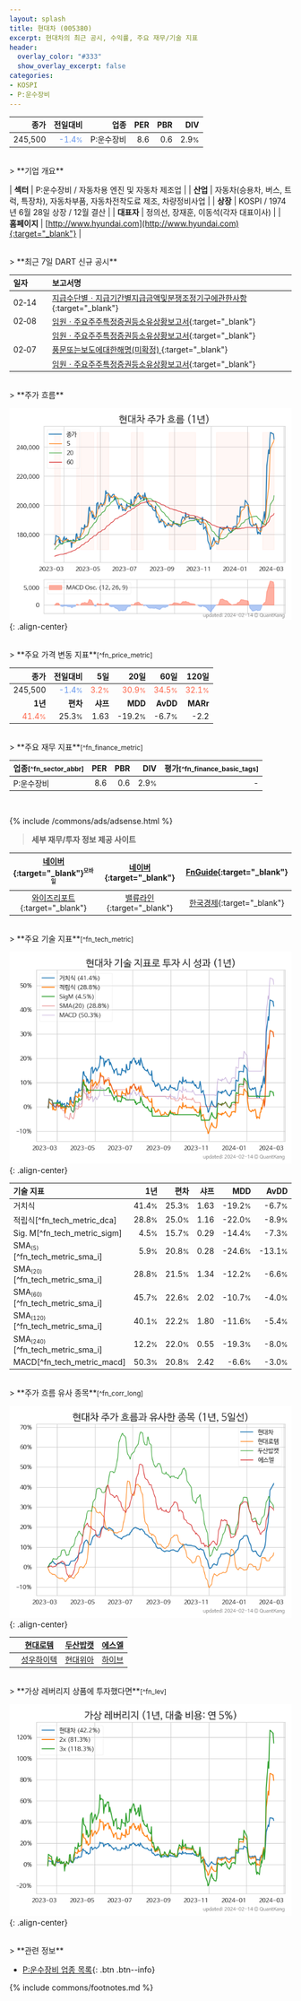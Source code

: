 ```yaml
---
layout: splash
title: 현대차 (005380)
excerpt: 현대차의 최근 공시, 수익률, 주요 재무/기술 지표
header:
  overlay_color: "#333"
  show_overlay_excerpt: false
categories:
- KOSPI
- P:운수장비
---
```


| **종가** | **전일대비** | **업종** | **PER** | **PBR** | **DIV** |
| -------: | -----------: | -------: | ------: | ------: | ------: |
| 245,500 | <span style="color: cornflowerblue">-1.4<small>%</small></span> | P:운수장비 | 8.6 | 0.6 | 2.9<small>%</small> |

<!-- more -->

<br>
> **기업 개요**<a id="company"></a>

| <span style="white-space:nowrap;">**섹터**</span> | P:운수장비 / 자동차용 엔진 및 자동차 제조업 |
| <span style="white-space:nowrap;">**산업**</span> | 자동차(승용차, 버스, 트럭, 특장차), 자동차부품, 자동차전착도료 제조, 차량정비사업 |
| <span style="white-space:nowrap;">**상장**</span> | KOSPI / 1974년 6월 28일 상장 / 12월 결산 |
| <span style="white-space:nowrap;">**대표자**</span> | 정의선, 장재훈, 이동석(각자 대표이사) |
| <span style="white-space:nowrap;">**홈페이지**</span> | [http://www.hyundai.com](http://www.hyundai.com){:target="_blank"} |

<br>
> **최근 7일 DART 신규 공시**<a id="dart"></a>

| **일자** |      | **보고서명** |
| :------- | :--- | :----------- |
| 02&#x2011;14 | | [지급수단별ㆍ지급기간별지급금액및분쟁조정기구에관한사항](https://dart.fss.or.kr/dsaf001/main.do?rcpNo=20240214000373){:target="_blank"} |
| 02&#x2011;08 | | [임원ㆍ주요주주특정증권등소유상황보고서](https://dart.fss.or.kr/dsaf001/main.do?rcpNo=20240208000792){:target="_blank"} |
|  | | [임원ㆍ주요주주특정증권등소유상황보고서](https://dart.fss.or.kr/dsaf001/main.do?rcpNo=20240208000782){:target="_blank"} |
| 02&#x2011;07 | | [풍문또는보도에대한해명(미확정)              ](https://dart.fss.or.kr/dsaf001/main.do?rcpNo=20240207801417){:target="_blank"} |
|  | | [임원ㆍ주요주주특정증권등소유상황보고서](https://dart.fss.or.kr/dsaf001/main.do?rcpNo=20240207000696){:target="_blank"} |

<br>
> **주가 흐름**<a id="price"></a>

![005380](/stock/images/005380.png){: .align-center}

<br>
> **주요 가격 변동 지표**<small>[^fn_price_metric]</small>

| **종가** | **전일대비** | **5일** | **20일** | **60일** | **120일** |
| -------: | -----------: | ------: | -------: | -------: | --------: |
| 245,500 | <span style="color: cornflowerblue">-1.4<small>%</small></span> | <span style="color: tomato">3.2<small>%</small></span> | <span style="color: tomato">30.9<small>%</small></span> | <span style="color: tomato">34.5<small>%</small></span> | <span style="color: tomato">32.1<small>%</small></span> |
| **1년** | **편차** | **샤프** | **MDD** | **AvDD** | **MARr** |
| <span style="color: tomato">41.4<small>%</small></span> | 25.3<small>%</small> | 1.63 | -19.2<small>%</small> | -6.7<small>%</small> | -2.2 |

<br>
> **주요 재무 지표**<small>[^fn_finance_metric]</small>

| **업종**<small>[^fn_sector_abbr]</small> | **PER** | **PBR** | **DIV** | **평가**<small>[^fn_finance_basic_tags]</small> |
| :--------------------------------------- | ------: | ------: | ------: | ----------------------------------------------: |
| P:운수장비 | 8.6 | 0.6 | 2.9<small>%</small> | - |

<br>

{% include /commons/ads/adsense.html %}

> **세부 재무/투자 정보 제공 사이트**

| [네이버](https://m.stock.naver.com/domestic/stock/005380/finance/summary){:target="_blank"}<sup><small>모바일</small></sup> | [네이버](https://finance.naver.com/item/coinfo.naver?code=005380){:target="_blank"} | [FnGuide](https://comp.fnguide.com/SVO2/ASP/SVD_Invest.asp?gicode=A005380&MenuYn=Y){:target="_blank"} |
| :---: | :---: | :---: |
| [와이즈리포트](https://comp.wisereport.co.kr/company/c1040001.aspx?cmp_cd=005380){:target="_blank"} | [밸류라인](https://www.valueline.co.kr/finance/summary/005380){:target="_blank"} | [한국경제](https://markets.hankyung.com/stock/005380/financial-summary){:target="_blank"} |

<br>
> **주요 기술 지표**<small>[^fn_tech_metric]</small>


![005380](/stock/images/005380_tech.png){: .align-center}

| **기술 지표** | **1년** | **편차** | **샤프** | **MDD** | **AvDD** |
| :------------ | ------: | -----------: | -------: | ------: | -------: |
| 거치식 | 41.4<small>%</small> | 25.3<small>%</small> | 1.63 | -19.2<small>%</small> | -6.7<small>%</small> |
| 적립식[^fn_tech_metric_dca] | 28.8<small>%</small> | 25.0<small>%</small> | 1.16 | -22.0<small>%</small> | -8.9<small>%</small> |
| Sig. M[^fn_tech_metric_sigm] | 4.5<small>%</small> | 15.7<small>%</small> | 0.29 | -14.4<small>%</small> | -7.3<small>%</small> |
| SMA<small><sub>(5)</sub></small>[^fn_tech_metric_sma_i] | 5.9<small>%</small> | 20.8<small>%</small> | 0.28 | -24.6<small>%</small> | -13.1<small>%</small> |
| SMA<small><sub>(20)</sub></small>[^fn_tech_metric_sma_i] | 28.8<small>%</small> | 21.5<small>%</small> | 1.34 | -12.2<small>%</small> | -6.6<small>%</small> |
| SMA<small><sub>(60)</sub></small>[^fn_tech_metric_sma_i] | 45.7<small>%</small> | 22.6<small>%</small> | 2.02 | -10.7<small>%</small> | -4.0<small>%</small> |
| SMA<small><sub>(120)</sub></small>[^fn_tech_metric_sma_i] | 40.1<small>%</small> | 22.2<small>%</small> | 1.80 | -11.6<small>%</small> | -5.4<small>%</small> |
| SMA<small><sub>(240)</sub></small>[^fn_tech_metric_sma_i] | 12.2<small>%</small> | 22.0<small>%</small> | 0.55 | -19.3<small>%</small> | -8.0<small>%</small> |
| MACD[^fn_tech_metric_macd] | 50.3<small>%</small> | 20.8<small>%</small> | 2.42 | -6.6<small>%</small> | -3.0<small>%</small> |

<br>
> **주가 흐름 유사 종목**<a id="corr"></a><small>[^fn_corr_long]</small>

![005380](/stock/images/005380_corr.png){: .align-center}

|       | [현대로템](/064350/) | [두산밥캣](/241560/) | [에스엘](/005850/) |
| :---: | :------------------------------------: | :------------------------------------: | :------------------------------------: |
|       | [성우하이텍](/015750/) | [현대위아](/011210/) | [하이브](/352820/) |

<br>
> **가상 레버리지 상품에 투자했다면**<a id="2x"></a><small>[^fn_lev]</small>

![005380](/stock/images/005380_2x.png){: .align-center}

<br>
> **관련 정보**

- [P:운수장비 업종 목록](/stats/sector/kospi_업종_운수장비_종목/){: .btn .btn--info}

{% include commons/footnotes.md %}